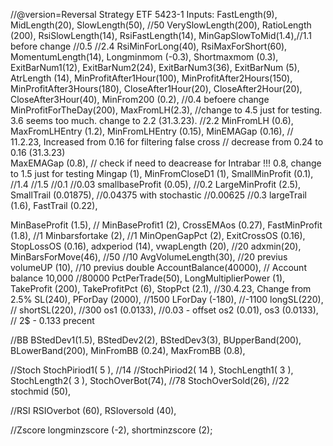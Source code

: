 //@version=Reversal Strategy ETF 5423-1
Inputs:
FastLength(9),
MidLength(20),
SlowLength(50), //50
VerySlowLength(200),
RatioLength (200),
RsiSlowLength(14),
RsiFastLength(14),
MinGapSlowToMid(1.4),//1.1 before change //0.5 //2.4
RsiMinForLong(40),
RsiMaxForShort(60),
MomentumLength(14),
Longminmom (-0.3),
Shortmaxmom (0.3),
ExitBarNum1(12),
ExitBarNum2(24),
ExitBarNum3(36),
ExitBarNum (5),
AtrLength (14),
MinProfitAfter1Hour(100),
MinProfitAfter2Hours(150),
MinProfitAfter3Hours(180),
CloseAfter1Hour(20),
CloseAfter2Hour(20),
CloseAfter3Hour(40),
MinFrom200 (0.2), //0.4 befoere change
MinProfitForTheDay(200),
MaxFromLH(2.3), //change to 4.5 just for testing. 3.6 seems too much. change to 2.2 (31.3.23). //2.2
MinFromLH (0.6),
MaxFromLHEntry (1.2),
MinFromLHEntry (0.15),
MinEMAGap (0.16), // 11.2.23, Increased from 0.16 for filtering false cross // decrease from 0.24 to 0.16 (31.3.23)           
MaxEMAGap (0.8), // check if need to deacrease for Intrabar !!!  0.8, change to 1.5 just for testing
Mingap (1),
MinFromCloseD1 (1),
SmallMinProfit (0.1), //1.4 //1.5 //0.1 //0.03
smallbaseProfit (0.05), //0.2
LargeMinProfit (2.5),
SmallTrail (0.01875), //0.04375 with stochastic //0.00625 //0.3
largeTrail (1.6),
FastTrail (0.22),

MinBaseProfit (1.5), //
MinBaseProfit1 (2), 
CrossEMAos (0.27),
FastMinProfit (1.8), //1
Minbarsfortake (2), //1
MinOpenGapPct (2),
ExitCrossOS (0.16),
StopLossOS (0.16),
adxperiod (14),
vwapLength (20), //20
adxmin(20),
MinBarsForMove(46), //50 //10
AvgVolumeLength(30), //20 previus
volumeUP (10), //10 previus
double AccountBalance(40000), // Account balance 10,000 //80000
PctPerTrade(50),
LongMultiplierPower (1),
TakeProfit (200),
TakeProfitPct (6),
StopPct (2.1), //30.4.23, Change from 2.5% 
SL(240),
PForDay (2000), //1500
LForDay (-180), //-1100
longSL(220), //
shortSL(220), //300
os1 (0.0133), //0.03 - offset 
os2 (0.01),
os3 (0.0133), // 2$ - 0.133 precent 



//BB
BStedDev1(1.5),
BStedDev2(2),
BStedDev3(3),
BUpperBand(200),
BLowerBand(200),
MinFromBB (0.24),
MaxFromBB (0.8),


//Stoch
StochPiriod1( 5 ), //14
//StochPiriod2( 14 ),
StochLength1( 3 ), 
StochLength2( 3 ),
StochOverBot(74), //78
StochOverSold(26), //22
stochmid (50),


//RSI
RSIOverbot (60),
RSIoversold (40),

//Zscore
longminzscore (-2),
shortminzscore (2);
